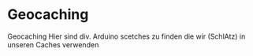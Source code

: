 # Geocaching
Geocaching
Hier sind div. Arduino scetches zu finden die wir (SchlAtz) in unseren Caches verwenden
